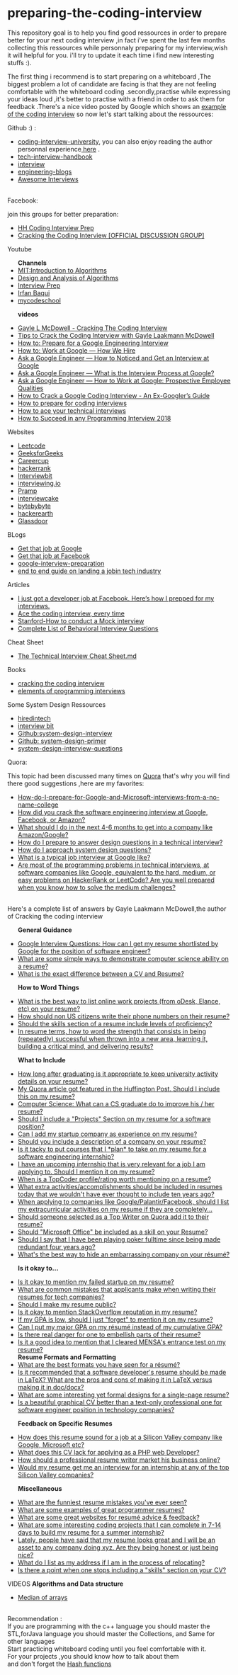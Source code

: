 # preparing-the-coding-interview
This repository goal is to help you find good ressources in order to prepare better for your next coding interview ,in fact i've spent the last few months collecting this ressources while personnaly preparing for my interview,wish it will helpful for you.
i'll try to update it each time i find new interesting stuffs :).


The first thing i recommend is to start preparing on a whiteboard ,The biggest problem a lot of candidate are  facing is that they are not feeling comfortable with the whiteboard coding .secondly,practise while expressing your ideas loud ,it's better to practise with a friend in order to ask them for feedback .There's a nice video posted by Google which shows an <a href="https://www.youtube.com/watch?v=XKu_SEDAykw&t=700s">example of the coding interview</a>
so now let's start talking about the ressources:

 Github :) :
 <ul>
<li><a href="https://github.com/jwasham/coding-interview-university">coding-interview-university</a>, you can also enjoy reading the author personnal experience<a href="https://medium.freecodecamp.org/why-i-studied-full-time-for-8-months-for-a-google-interview-cc662ce9bb13"> here</a> .</li>
<li><a href="https://github.com/yangshun/tech-interview-handbook/blob/master/preparing/cheatsheet.md">tech-interview-handbook</a></li>
 <li><a href="https://github.com/andreis/interview">interview</a></li>
 <li><a href="https://github.com/kilimchoi/engineering-blogs">engineering-blogs</a></li>
 <li><a href="https://github.com/MaximAbramchuck/awesome-interview-questions/blob/master/README.md">Awesome Interviews</a></li>
 
</ul>
<br/>
Facebook:
<p>join this groups for better preparation:</p>
<ul>
 <li><a href="https://www.facebook.com/groups/hhcodinginterviewprep/?ref=bookmarks">HH Coding Interview Prep</a></li>
 <li><a href="https://www.facebook.com/groups/ctciofficial/?ref=bookmarks">Cracking the Coding Interview [OFFICIAL DISCUSSION GROUP]</a></li>
 </ul>
Youtube
 <ul><b>Channels</b>
 <li><a href="https://ocw.mit.edu/courses/electrical-engineering-and-computer-science/6-046j-introduction-to-algorithms-sma-5503-fall-2005/index.htm">MIT:Introduction to Algorithms</a></li>
<li><a href="https://www.youtube.com/channel/UCliJsnOQEU9ZkWEE7Vtryng/videos">Design and Analysis of Algorithms</a></li>
 <li><a href="https://www.youtube.com/channel/UCILCBVnN0BAhnZuXbYLabRQ">Interview Prep</a></li>
 <li><a href="https://www.youtube.com/channel/UCYvQTh9aUgPZmVH0wNHFa1A"> Irfan Baqui</a></li>
 <li><a href="https://www.youtube.com/user/mycodeschool">mycodeschool</a></li>
 
 <b>videos</b>
<li><a href="https://www.youtube.com/watch?v=rEJzOhC5ZtQ">Gayle L McDowell - Cracking The Coding Interview</a></li>
<li><a href="https://www.youtube.com/watch?v=BN0B4mOtwX0">Tips to Crack the Coding Interview with Gayle Laakmann McDowell</a></li>
<li><a href="https://www.youtube.com/watch?v=ko-KkSmp-Lk">How to: Prepare for a Google Engineering Interview</a></li>
<li><a href="https://www.youtube.com/watch?v=k-baHBzWe4k">How to: Work at Google — How We Hire</a></li>
<li> <a href="https://www.youtube.com/watch?v=E2dMmdewRxE">Ask a Google Engineer — How to Noticed and Get an Interview at Google</a></li> 
<li><a href="https://www.youtube.com/watch?v=IWIi3C8Md_E">Ask a Google Engineer — What is the Interview Process at Google?</a></li>
<li><a href="https://www.youtube.com/watch?v=1BGAdJ_0FH0">Ask a Google Engineer — How to Work at Google: Prospective Employee Qualities</a></li>
<li><a href="https://www.youtube.com/watch?v=uQdy914JRKQ&t=21s">How to Crack a Google Coding Interview - An Ex-Googler’s Guide</a></li>
<li><a href="https://www.youtube.com/watch?v=FdUGRwHNGpE">How to prepare for coding interviews</a></li>
<li><a href="https://www.youtube.com/watch?v=GBp0yIdJtUk">How to ace your technical interviews</a></li>
<li><a href="https://www.youtube.com/watch?v=5KB5KAak6tM&t=170s">How to Succeed in any Programming Interview 2018</a></li>
 </ul>
 Websites
 <ul>
 <li><a href="https://leetcode.com/">Leetcode</a></li>
 <li><a href="https://www.geeksforgeeks.org/">GeeksforGeeks</a></li>
 <li><a href="https://www.careercup.com/">Careercup</a></li>
 <li><a href="https://www.hackerrank.com/">hackerrank</a></li>
 <li><a href="https://www.interviewbit.com/">Interviewbit</a></li>
 <li><a href="https://interviewing.io/">interviewing.io</a></li>
 <li><a href="https://www.pramp.com/#/">Pramp</a></li>
 <li><a href="https://www.interviewcake.com/">interviewcake</a></li>
 <li><a href="https://www.byte-by-byte.com/">bytebybyte</a></li>
 <li><a href="https://www.hackerearth.com/">hackerearth</a></li>
 <li><a href="/www.glassdoor.com">Glassdoor</a></href>
 </ul>
BLogs
 <ul>
 <li><a  href="http://steve-yegge.blogspot.com/2008/03/get-that-job-at-google.html">Get that job at Google</a></li>
 <li><a href="https://www.facebook.com/notes/facebook-engineering/get-that-job-at-facebook/10150964382448920">Get that job at Facebook</a></li>
 <li><a href="http://blog.gainlo.co/index.php/category/google-interview-preparation/">google-interview-preparation</a></li>
 <li><a href="http://www.mohsinali.net/guide.html">end to end guide on landing a  jobin tech industry</a></li>
 </ul>
  Articles
 <ul>
 <li><a  href="https://medium.freecodecamp.org/software-engineering-interviews-744380f4f2af">I just got a developer job at Facebook. Here’s how I prepped for my interviews.</li>
  <li><a href="https://medium.com/@nickciubotariu/ace-the-coding-interview-every-time-d169ce1fd3fc">Ace the coding interview, every time</a></li>
 <li><a href="http://web.stanford.edu/dept/CTL/Oralcomm/Microsoft%20Word%20-%20How%20to%20Conduct%20Mock%20Interviews.pdf">Stanford-How to conduct a Mock interview </a></li>
 <li><a href="http://www.hsu.edu/Career/completelistofbehavioral.pdf">Complete List of Behavioral Interview Questions</a></li>
 </ul>
 Cheat Sheet
 <ul>
 <li><a href="https://gist.github.com/TSiege/cbb0507082bb18ff7e4b">The Technical Interview Cheat Sheet.md</a></li>
 </ul>
 Books
 <ul>
 <li><a href="https://www.amazon.com/Cracking-Coding-Interview-6th-Edition/dp/0984782850/ref=as_li_ss_tl?ie=UTF8&linkCode=sl1&tag=smartbulbre01-20&linkId=a038d912aa391d830120a58bd6cf2536">cracking the coding interview</a></li>
 <li><a href="mazon.com/Elements-Programming-Interviews-Insiders-Guide/dp/1479274836/ref=as_li_ss_tl?ie=UTF8&linkCode=sl1&tag=smartbulbre01-20&linkId=4122c143363c4988f44f7f6d9dff7158">elements of programming interviews</a></li>
 </ul>
 Some System Design Ressources
 <ul>
 <li><a href="https://www.hiredintech.com/courses/system-design">hiredintech</a></li>
 <li><a href="https://www.interviewbit.com/courses/system-design/">interview bit</a></li>
 <li><a href="https://github.com/checkcheckzz/system-design-interview">Github:system-design-interview</a></li>
 <li><a href="https://github.com/donnemartin/system-design-primer">Github: system-design-primer</a></li>
 <li><a href="http://blog.gainlo.co/index.php/category/system-design-interview-questions/">system-design-interview-questions</a></li>
 </ul>
 Quora:

<p>This topic had been discussed many times on <a href="https://www.quora.com/">Quora</a> that's why you will find there good suggestions ,here are my favorites:</p>
<ul>
<li><a href="http://qr.ae/TUp7TM"> How-do-I-prepare-for-Google-and-Microsoft-interviews-from-a-no-name-college</a></li>
 <li><a href="http://qr.ae/TUp7hX">How did you crack the software engineering interview at Google, Facebook, or Amazon?</a></li>
 <li><a href="http://qr.ae/TUp7hk">What should I do in the next 4-6 months to get into a company like Amazon/Google?</a></li>
 <li><a href="https://www.quora.com/How-do-I-prepare-to-answer-design-questions-in-a-technical-interview?srid=TJq1&share=a7953f39">How do I prepare to answer design questions in a technical interview?</a></li>
 <li><a href="https://www.quora.com/How-do-I-approach-system-design-questions/answer/Gaurav-Sen-6?share=c00faeab&srid=2k4y">How do I approach system design questions?</a></li>
 <li><a href="http://qr.ae/TUptM7">What is a typical job interview at Google like?</a></li>
 <li><a href="http://qr.ae/TUp9dT">Are most of the programming problems in technical interviews, at software companies like Google, equivalent to the hard, medium, or easy problems on HackerRank or LeetCode? Are you well prepared when you know how to solve the medium challenges?</a></li></ul>
 <br/>
 Here's a complete list of answers by  Gayle Laakmann McDowell,the author of Cracking the coding interview <br/>
 <ul>
  
  <B>General Guidance</B>
<li><a href="https://www.quora.com/How-can-I-get-my-resume-shortlisted-by-Google-for-the-position-of-software-engineer-Can-someone-tell-me-about-the-technical-achievements-or-any-other-details-that-Google-looks-for-on-a-resume/answer/Gayle-Laakmann-McDowell">Google Interview Questions: How can I get my resume shortlisted by Google for the position of software engineer?</a></li>
<li><a href="https://www.quora.com/What-are-some-simple-ways-to-demonstrate-computer-science-ability-on-a-resume/answer/Gayle-Laakmann-McDowell">What are some simple ways to demonstrate computer science ability on a resume?</a></li>
<li><a href="https://www.quora.com/What-is-the-difference-between-CV-and-resume-2/answer/Gayle-Laakmann-McDowell">What is the exact difference between a CV and Resume?</a></li>

<b>How to Word Things</b>
<li><a href="https://www.quora.com/What-is-the-best-way-to-list-online-work-projects-from-oDesk-Elance-etc-on-your-resume/answer/Gayle-Laakmann-McDowell">What is the best way to list online work projects (from oDesk, Elance, etc) on your resume?</a></li>
<li><a href="https://www.quora.com/How-should-non-US-citizens-write-their-phone-numbers-on-their-resume/answer/Gayle-Laakmann-McDowell">How should non US citizens write their phone numbers on their resume?</a></li>
<li><a href="https://www.quora.com/Should-the-skills-section-of-a-resume-include-levels-of-proficiency/answer/Gayle-Laakmann-McDowell">Should the skills section of a resume include levels of proficiency?</a></li>
<li><a href="https://www.quora.com/In-resume-terms-how-should-I-word-the-strength-that-consists-of-repeatedly-being-successful-when-thrown-into-a-new-area-learning-it-building-with-a-critical-mind-and-delivering-results/answer/Gayle-Laakmann-McDowell">In resume terms, how to word the strength that consists in being (repeatedly) successful when thrown into a new area, learning it, building a critical mind, and delivering results?</a></li>

<b>What to Include</b>
<li><a href="https://www.quora.com/How-long-after-graduating-is-it-appropriate-to-keep-university-activity-details-on-your-resume/answer/Gayle-Laakmann-McDowell">How long after graduating is it appropriate to keep university activity details on your resume?</a></li>
<li><a href="https://www.quora.com/My-Quora-article-got-featured-in-the-Huffington-Post-Should-I-include-this-on-my-r%C3%A9sum%C3%A9/answer/Gayle-Laakmann-McDowell">My Quora article got featured in the Huffington Post. Should I include this on my resume?</a></li>
<li><a href="https://www.quora.com/What-can-a-computer-science-graduate-do-to-improve-his-her-resume-as-projects-done-by-most-of-the-students-are-more-or-less-academic-projects-with-common-standards-across-different-universities/answer/Gayle-Laakmann-McDowell">Computer Science: What can a CS graduate do to improve his / her resume?</a></li>
<li><a href="https://www.quora.com/Should-I-include-a-Projects-Section-on-my-resume-for-a-software-position-As-a-student-under-what-circumstance-should-I-list-them-and-when-shouldnt-I/answer/Gayle-Laakmann-McDowell">Should I include a "Projects" Section on my resume for a software position?</a></li>
<li><a href="https://www.quora.com/Can-I-add-my-startup-company-as-experience-on-my-resume-I-am-the-CEO-Will-this-experience-be-considered-in-applying-for-a-job-or-an-MBA-course/answer/Gayle-Laakmann-McDowell">Can I add my startup company as experience on my resume?</a></li>
<li><a href="https://www.quora.com/Should-you-include-a-description-of-a-company-on-your-resume/answer/Gayle-Laakmann-McDowell">Should you include a description of a company on your resume?</a></li>
<li><a href="https://www.quora.com/Is-it-tacky-to-put-courses-that-I-*plan*-to-take-on-my-resume-for-a-software-engineering-internship/answer/Gayle-Laakmann-McDowell">Is it tacky to put courses that I *plan* to take on my resume for a software engineering internship?</a></li>
<li><a href="https://www.quora.com/I-have-an-upcoming-internship-that-is-very-relevant-for-a-job-I-am-applying-to-Should-I-mention-it-on-my-resume/answer/Gayle-Laakmann-McDowell">I have an upcoming internship that is very relevant for a job I am applying to. Should I mention it on my resume?</a></li>
<li><a href="https://www.quora.com/When-is-a-TopCoder-profile-rating-worth-mentioning-on-a-resume/answer/Gayle-Laakmann-McDowell">When is a TopCoder profile/rating worth mentioning on a resume?</a></li>
<li><a href="https://www.quora.com/What-extra-activities-accomplishments-should-be-included-in-resumes-today-that-we-wouldnt-have-ever-thought-to-include-ten-years-ago/answer/Gayle-Laakmann-McDowell">What extra activities/accomplishments should be included in resumes today that we wouldn't have ever thought to include ten years ago?</a></li>
<li><a href="https://www.quora.com/Hiring/When-applying-to-companies-like-Google-Palantir-Facebook-should-I-list-my-extracurricular-activities-on-my-resume-if-they-are-completely-irrelevant/answer/Gayle-Laakmann-McDowell?share=1&srid=ptnX">When applying to companies like Google/Palantir/Facebook, should I list my extracurricular activities on my resume if they are completely...</a></li>
<li><a href="https://www.quora.com/Top-Writers-Quora-program/Should-someone-selected-as-a-Top-Writer-on-Quora-add-it-to-their-resume/answer/Gayle-Laakmann-McDowell?share=1&srid=ptnX">Should someone selected as a Top Writer on Quora add it to their resume?</a></li>
<li><a href="https://www.quora.com/R%C3%A9sum%C3%A9s-and-CVs/Should-Microsoft-Office-be-included-as-a-skill-on-your-resume/answer/Gayle-Laakmann-McDowell?share=1&srid=ptnX">Should "Microsoft Office" be included as a skill on your Resume?</a></li>
<li><a href="https://www.quora.com/R%C3%A9sum%C3%A9s-and-CVs/Should-I-say-that-I-have-been-playing-poker-fulltime-since-being-made-redundant-four-years-ago/answer/Gayle-Laakmann-McDowell?share=1&srid=ptnX">Should I say that I have been playing poker fulltime since being made redundant four years ago?</a></li>
<li><a href="https://www.quora.com/Whats-the-best-way-to-hide-an-embarrassing-company-on-your-r%C3%A9sum%C3%A9/answer/Gayle-Laakmann-McDowell">What's the best way to hide an embarrassing company on your résumé?</a></li>

<b>Is it okay to...</b>
<li><a href="https://www.quora.com/Is-it-okay-to-mention-Stack-Overflow-reputation-points-in-my-resume/answer/Gayle-Laakmann-McDowell">Is it okay to mention my failed startup on my resume?</a></li>
<li><a href="https://www.quora.com/What-are-common-mistakes-that-applicants-make-when-writing-their-resumes-for-tech-companies-mainly-for-software-engineering-positions/answer/Gayle-Laakmann-McDowell">What are common mistakes that applicants make when writing their resumes for tech companies?</a></li>
<li><a href="https://www.quora.com/Should-I-make-my-resume-public/answer/Gayle-Laakmann-McDowell">Should I make my resume public?</a></li>
<li><a href="https://www.quora.com/Is-it-okay-to-mention-Stack-Overflow-reputation-points-in-my-resume/answer/Gayle-Laakmann-McDowell">Is it okay to mention StackOverflow reputation in my resume?</a></li>
<li><a href="https://www.quora.com/If-my-GPA-is-low-should-I-remove-it-from-my-resume/answer/Gayle-Laakmann-McDowell">If my GPA is low, should I just "forget" to mention it on my resume?</a></li>
<li><a href="https://www.quora.com/Can-I-put-my-major-GPA-on-my-resume-instead-of-my-cumulative-GPA/answer/Gayle-Laakmann-McDowell">Can I put my major GPA on my résumé instead of my cumulative GPA?</a></li>
<li><a href="https://www.quora.com/Is-there-real-danger-for-one-to-embellish-parts-of-their-resume/answer/Gayle-Laakmann-McDowell?share=1&srid=ptnX">Is there real danger for one to embellish parts of their resume?</a></li>
<li><a href="https://www.quora.com/Career-Advice/Is-it-a-good-idea-to-mention-that-I-cleared-Mensas-entrance-test-on-my-resume/answer/Gayle-Laakmann-McDowell?share=1&srid=ptnX">Is it a good idea to mention that I cleared MENSA's entrance test on my resume?</a></li>
<b>Resume Formats and Formatting</b>
<li><a href="https://www.quora.com/What-are-the-best-formats-for-a-resume/answer/Gayle-Laakmann-McDowell">What are the best formats you have seen for a résumé?</a></li>
<li><a href="https://www.quora.com/Is-it-recommended-that-a-software-developers-resume-should-be-made-in-LaTeX/answer/Gayle-Laakmann-McDowell">Is it recommended that a software developer's resume should be made in LaTeX? What are the pros and cons of making it in LaTeX versus making it in doc/docx?</a></li>
<li><a href="https://www.quora.com/What-are-some-interesting-yet-formal-designs-for-a-single-page-resume/answer/Gayle-Laakmann-McDowell">What are some interesting yet formal designs for a single-page resume?</a></li>
<li><a href="https://www.quora.com/R%C3%A9sum%C3%A9s-and-CVs/Is-a-beautiful-graphical-CV-better-than-a-text-only-professional-one-for-a-software-engineering-position-in-technology-companies-Are-they-considered-as-unprofessional/answer/Gayle-Laakmann-McDowell?share=1&srid=ptnX">Is a beautiful graphical CV better than a text-only professional one for software engineer position in technology companies?</a></li>

<b>Feedback on Specific Resumes</b>
<li><a href="https://www.quora.com/How-does-this-resume-sound-for-a-job-at-a-Silicon-Valley-company-like-Google-and-Microsoft/answer/Gayle-Laakmann-McDowell">How does this resume sound for a job at a Silicon Valley company like Google, Microsoft etc?</a></li>
<li><a href="https://www.quora.com/What-does-this-CV-lack-for-applying-as-a-PHP-web-Developer/answer/Gayle-Laakmann-McDowell">What does this CV lack for applying as a PHP web Developer?</a></li>
<li><a href="https://www.quora.com/How-should-a-professional-resume-writer-market-his-business-online/answer/Gayle-Laakmann-McDowell">How should a professional resume writer market his business online?</a></li>
<li><a href="https://www.quora.com/Would-my-resume-get-me-an-interview-for-an-internship-at-any-of-the-top-Silicon-Valley-companies">Would my resume get me an interview for an internship at any of the top Silicon Valley companies?</a></li>

<b>Miscellaneous</b>
<li><a href="https://www.quora.com/What-are-the-funniest-resume-mistakes-youve-ever-seen/answer/Gayle-Laakmann-McDowell">What are the funniest resume mistakes you've ever seen?</a></li>
<li><a href="https://www.quora.com/What-are-some-examples-of-great-programmer-resumes/answer/Gayle-Laakmann-McDowell">What are some examples of great programmer resumes?</a></li>
<li><a href="https://www.quora.com/What-are-some-great-websites-for-resum%C3%A9-advice-feedback-1/answer/Gayle-Laakmann-McDowell">What are some great websites for resumé advice & feedback?</a></li>
<li><a href="https://www.quora.com/What-are-some-interesting-coding-projects-that-I-can-complete-in-7-14-days-to-build-my-resume-for-a-summer-internship/answer/Gayle-Laakmann-McDowell">What are some interesting coding projects that I can complete in 7-14 days to build my resume for a summer internship?</li>
<li><a href="https://www.quora.com/Lately-people-have-said-that-my-resume-looks-great-and-I-will-be-an-asset-to-any-company-doing-xyz-Are-they-being-honest-or-just-being-nice/answer/Gayle-Laakmann-McDowell">Lately, people have said that my resume looks great and I will be an asset to any company doing xyz. Are they being honest or just being nice?</a></li>
<li><a href="https://www.quora.com/R%C3%A9sum%C3%A9s-and-CVs/What-do-I-list-as-my-address-if-I-am-in-the-process-of-relocating/answer/Gayle-Laakmann-McDowell?share=1&srid=ptnX">What do I list as my address if I am in the process of relocating?</a></li>
<li><a href="https://www.quora.com/R%C3%A9sum%C3%A9s-and-CVs/Is-there-a-point-when-one-stops-including-a-skills-section-on-your-CV-Or-should-this-section-always-be-there/answer/Gayle-Laakmann-McDowell?share=1&srid=ptnX">Is there a point when one stops including a "skills" section on your CV?</a></li>
 
</ul>
VIDEOS
<b> Algorithms and Data structure</b>
<ul><li><a href="https://www.youtube.com/watch?v=HGgdcKbC5ro">Median of arrays</a></li></ul>


<br/>
  Recommendation :<br/>
 If you are programming with the c++ language you should master the STL,forJava language you should master the Collections, and Same for other languages<br/>
Start practicing whiteboard coding until you feel comfortable with it.</br>
For your projects ,you should know how  to talk about them </br>
and don't forget the <a href="http://www.cse.yorku.ca/~oz/hash.html">Hash functions</a></li>

